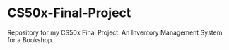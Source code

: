 # CS50x-Final-Project
Repository for my CS50x Final Project. An Inventory Management System for a Bookshop.
